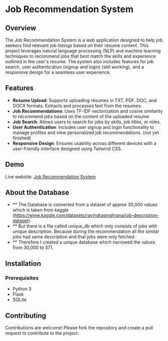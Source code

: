# Job Recommendation System

## Overview

The Job Recommendation System is a web application designed to help job seekers find relevant job listings based on their resume content. This project leverages natural language processing (NLP) and machine learning techniques to recommend jobs that best match the skills and experience outlined in the user's resume. The system also includes features for job search, user authentication (signup and login) (still working), and a responsive design for a seamless user experience.

## Features

- **Resume Upload**: Supports uploading resumes in TXT, PDF, DOC, and DOCX formats. Extracts and processes text from the resumes.
- **Job Recommendations**: Uses TF-IDF vectorization and cosine similarity to recommend jobs based on the content of the uploaded resume.
- **Job Search**: Allows users to search for jobs by skills, job titles, or roles.
- **User Authentication**: Includes user signup and login functionality to manage profiles and view personalized job recommendations. (not yet finished)
- **Responsive Design**: Ensures usability across different devices with a user-friendly interface designed using Tailwind CSS.

## Demo

Live website: [Job Recommendation System](https://sajidkassari.pythonanywhere.com/)


## About the Database
- ** The Database is converted from a dataset of approx 30,000 values which is taken from kaggle (https://www.kaggle.com/datasets/ravindrasinghrana/job-description-dataset).
- ** But there is a file called unique_db which only consists of jobs with unique description. Because during the recommendation all the similar jobs had same description and that jobs were only fetched.
- ** Therefore I created a unique database which narrowed the values from 30,000 to 371.

## Installation

### Prerequisites

- Python 3
- Flask
- SQLite

## Contributing

Contributions are welcome! Please fork the repository and create a pull request to contribute to the project.
